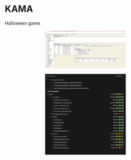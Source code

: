 # KAMA
Halloween game

<p align="center">
	  <img src="https://github.com/andreamsgi27/KAMA/blob/aiden4/BaseDeDatosKAMA.png" width=50% height=50%/>
</p>

<p align="center">
	  <img src="https://github.com/andreamsgi27/KAMA/blob/aiden4/image.png" width=50% height=50%/>
</p>
